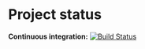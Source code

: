 # Project status
**Continuous integration:**
[![Build Status](https://travis-ci.com/nogov/TravisCITest.svg?branch=master)](https://travis-ci.com/nogov/TravisCITest)